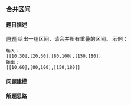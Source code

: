 ### 合并区间
#### 题目描述
[原题](https://www.nowcoder.com/practice/69f4e5b7ad284a478777cb2a17fb5e6a?tpId=196&&tqId=37071&rp=1&ru=/exam/oj&qru=/exam/oj&sourceUrl=%2Fexam%2Foj%3Ftab%3D%25E7%25AE%2597%25E6%25B3%2595%25E7%25AF%2587%26topicId%3D196%26page%3D1)
给出一组区间，请合并所有重叠的区间。
示例：
```
输入：
[[10,30],[20,60],[80,100],[150,180]]
输出：
[[10,60],[80,100],[150,180]]
```
#### 问题建模
#### 解题思路

